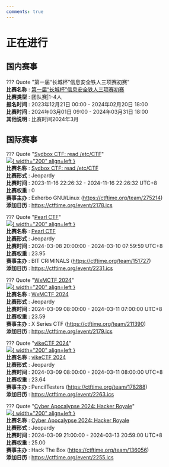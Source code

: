 ```yaml
---
comments: true
---
```

# 正在进行

## 国内赛事

??? Quote "第一届“长城杯”信息安全铁人三项赛初赛"  
    **比赛名称** : [第一届“长城杯”信息安全铁人三项赛初赛](http://ccb.itsec.gov.cn/)  
    **比赛类型** : 团队赛|1-4人  
    **报名时间** : 2023年12月21日 00:00 - 2024年02月20日 18:00  
    **比赛时间** : 2024年03月01日 09:00 - 2024年03月31日 18:00  
    **其他说明** : 比赛时间2024年3月  
    

## 国际赛事

??? Quote "[Sydbox CTF: read /etc/CTF](https://git.sr.ht/~alip/syd#ctf-howto-sydbx-capture-the-flag-challenge)"  
    [![](https://ctftime.org){ width="200" align=left }](https://git.sr.ht/~alip/syd#ctf-howto-sydbx-capture-the-flag-challenge)  
    **比赛名称** : [Sydbox CTF: read /etc/CTF](https://git.sr.ht/~alip/syd#ctf-howto-sydbx-capture-the-flag-challenge)  
    **比赛形式** : Jeopardy  
    **比赛时间** : 2023-11-16 22:26:32 - 2024-11-16 22:26:32 UTC+8  
    **比赛权重** : 0  
    **赛事主办** : Exherbo GNU/Linux (https://ctftime.org/team/275214)  
    **添加日历** : https://ctftime.org/event/2178.ics  
    
??? Quote "[Pearl CTF](https://play.pearlctf.in/)"  
    [![](https://ctftime.org/media/events/_croppearl_logo_1_of_1.png){ width="200" align=left }](https://play.pearlctf.in/)  
    **比赛名称** : [Pearl CTF](https://play.pearlctf.in/)  
    **比赛形式** : Jeopardy  
    **比赛时间** : 2024-03-08 20:00:00 - 2024-03-10 07:59:59 UTC+8  
    **比赛权重** : 23.95  
    **赛事主办** : BIT CRIMINALS (https://ctftime.org/team/151727)  
    **添加日历** : https://ctftime.org/event/2231.ics  
    
??? Quote "[WxMCTF 2024](https://ctf.mcpt.ca/contest/wxmctf)"  
    [![](https://ctftime.org/media/events/Logo_thing_1.png){ width="200" align=left }](https://ctf.mcpt.ca/contest/wxmctf)  
    **比赛名称** : [WxMCTF 2024](https://ctf.mcpt.ca/contest/wxmctf)  
    **比赛形式** : Jeopardy  
    **比赛时间** : 2024-03-09 08:00:00 - 2024-03-11 07:00:00 UTC+8  
    **比赛权重** : 23.59  
    **赛事主办** : X Series CTF (https://ctftime.org/team/211390)  
    **添加日历** : https://ctftime.org/event/2179.ics  
    
??? Quote "[vikeCTF 2024](https://ctf.vikesec.ca/)"  
    [![](https://ctftime.org/media/events/vikesec.png){ width="200" align=left }](https://ctf.vikesec.ca/)  
    **比赛名称** : [vikeCTF 2024](https://ctf.vikesec.ca/)  
    **比赛形式** : Jeopardy  
    **比赛时间** : 2024-03-09 08:00:00 - 2024-03-11 08:00:00 UTC+8  
    **比赛权重** : 23.64  
    **赛事主办** : PencilTesters (https://ctftime.org/team/178288)  
    **添加日历** : https://ctftime.org/event/2263.ics  
    
??? Quote "[Cyber Apocalypse 2024: Hacker Royale](https://ctf.hackthebox.com/event/details/cyber-apocalypse-2024-hacker-royale-1386)"  
    [![](https://ctftime.org){ width="200" align=left }](https://ctf.hackthebox.com/event/details/cyber-apocalypse-2024-hacker-royale-1386)  
    **比赛名称** : [Cyber Apocalypse 2024: Hacker Royale](https://ctf.hackthebox.com/event/details/cyber-apocalypse-2024-hacker-royale-1386)  
    **比赛形式** : Jeopardy  
    **比赛时间** : 2024-03-09 21:00:00 - 2024-03-13 20:59:00 UTC+8  
    **比赛权重** : 25.00  
    **赛事主办** : Hack The Box (https://ctftime.org/team/136056)  
    **添加日历** : https://ctftime.org/event/2255.ics  
    